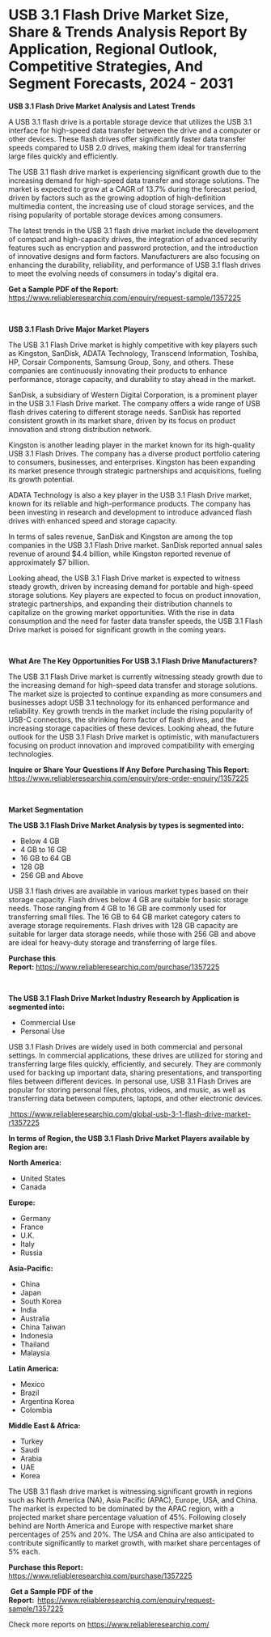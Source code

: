 <p><h1>USB 3.1 Flash Drive Market Size, Share & Trends Analysis Report By Application, Regional Outlook, Competitive Strategies, And Segment Forecasts, 2024 - 2031</h1></p><p><strong>USB 3.1 Flash Drive Market Analysis and Latest Trends</strong></p>
<p><p>A USB 3.1 flash drive is a portable storage device that utilizes the USB 3.1 interface for high-speed data transfer between the drive and a computer or other devices. These flash drives offer significantly faster data transfer speeds compared to USB 2.0 drives, making them ideal for transferring large files quickly and efficiently.</p><p>The USB 3.1 flash drive market is experiencing significant growth due to the increasing demand for high-speed data transfer and storage solutions. The market is expected to grow at a CAGR of 13.7% during the forecast period, driven by factors such as the growing adoption of high-definition multimedia content, the increasing use of cloud storage services, and the rising popularity of portable storage devices among consumers.</p><p>The latest trends in the USB 3.1 flash drive market include the development of compact and high-capacity drives, the integration of advanced security features such as encryption and password protection, and the introduction of innovative designs and form factors. Manufacturers are also focusing on enhancing the durability, reliability, and performance of USB 3.1 flash drives to meet the evolving needs of consumers in today's digital era.</p></p>
<p><strong>Get a Sample PDF of the Report:&nbsp;</strong> <a href="https://www.reliableresearchiq.com/enquiry/request-sample/1357225">https://www.reliableresearchiq.com/enquiry/request-sample/1357225</a></p>
<p>&nbsp;</p>
<p><strong>USB 3.1 Flash Drive Major Market Players</strong></p>
<p><p>The USB 3.1 Flash Drive market is highly competitive with key players such as Kingston, SanDisk, ADATA Technology, Transcend Information, Toshiba, HP, Corsair Components, Samsung Group, Sony, and others. These companies are continuously innovating their products to enhance performance, storage capacity, and durability to stay ahead in the market.</p><p>SanDisk, a subsidiary of Western Digital Corporation, is a prominent player in the USB 3.1 Flash Drive market. The company offers a wide range of USB flash drives catering to different storage needs. SanDisk has reported consistent growth in its market share, driven by its focus on product innovation and strong distribution network.</p><p>Kingston is another leading player in the market known for its high-quality USB 3.1 Flash Drives. The company has a diverse product portfolio catering to consumers, businesses, and enterprises. Kingston has been expanding its market presence through strategic partnerships and acquisitions, fueling its growth potential.</p><p>ADATA Technology is also a key player in the USB 3.1 Flash Drive market, known for its reliable and high-performance products. The company has been investing in research and development to introduce advanced flash drives with enhanced speed and storage capacity.</p><p>In terms of sales revenue, SanDisk and Kingston are among the top companies in the USB 3.1 Flash Drive market. SanDisk reported annual sales revenue of around $4.4 billion, while Kingston reported revenue of approximately $7 billion.</p><p>Looking ahead, the USB 3.1 Flash Drive market is expected to witness steady growth, driven by increasing demand for portable and high-speed storage solutions. Key players are expected to focus on product innovation, strategic partnerships, and expanding their distribution channels to capitalize on the growing market opportunities. With the rise in data consumption and the need for faster data transfer speeds, the USB 3.1 Flash Drive market is poised for significant growth in the coming years.</p></p>
<p>&nbsp;</p>
<p><strong>What Are The Key Opportunities For USB 3.1 Flash Drive Manufacturers?</strong></p>
<p><p>The USB 3.1 Flash Drive market is currently witnessing steady growth due to the increasing demand for high-speed data transfer and storage solutions. The market size is projected to continue expanding as more consumers and businesses adopt USB 3.1 technology for its enhanced performance and reliability. Key growth trends in the market include the rising popularity of USB-C connectors, the shrinking form factor of flash drives, and the increasing storage capacities of these devices. Looking ahead, the future outlook for the USB 3.1 Flash Drive market is optimistic, with manufacturers focusing on product innovation and improved compatibility with emerging technologies.</p></p>
<p><strong>Inquire or Share Your Questions If Any Before Purchasing This Report:</strong> <a href="https://www.reliableresearchiq.com/enquiry/pre-order-enquiry/1357225">https://www.reliableresearchiq.com/enquiry/pre-order-enquiry/1357225</a></p>
<p>&nbsp;</p>
<p><strong>Market Segmentation</strong></p>
<p><strong>The USB 3.1 Flash Drive Market Analysis by types is segmented into:</strong></p>
<p><ul><li>Below 4 GB</li><li>4 GB to 16 GB</li><li>16 GB to 64 GB</li><li>128 GB</li><li>256 GB and Above</li></ul></p>
<p><p>USB 3.1 flash drives are available in various market types based on their storage capacity. Flash drives below 4 GB are suitable for basic storage needs. Those ranging from 4 GB to 16 GB are commonly used for transferring small files. The 16 GB to 64 GB market category caters to average storage requirements. Flash drives with 128 GB capacity are suitable for larger data storage needs, while those with 256 GB and above are ideal for heavy-duty storage and transferring of large files.</p></p>
<p><strong>Purchase this Report:&nbsp;</strong><a href="https://www.reliableresearchiq.com/purchase/1357225">https://www.reliableresearchiq.com/purchase/1357225</a></p>
<p>&nbsp;</p>
<p><strong>The USB 3.1 Flash Drive Market Industry Research by Application is segmented into:</strong></p>
<p><ul><li>Commercial Use</li><li>Personal Use</li></ul></p>
<p><p>USB 3.1 Flash Drives are widely used in both commercial and personal settings. In commercial applications, these drives are utilized for storing and transferring large files quickly, efficiently, and securely. They are commonly used for backing up important data, sharing presentations, and transporting files between different devices. In personal use, USB 3.1 Flash Drives are popular for storing personal files, photos, videos, and music, as well as transferring data between computers, laptops, and other electronic devices.</p></p>
<p><a href="https://www.reliableresearchiq.com/global-usb-3-1-flash-drive-market-r1357225">&nbsp;https://www.reliableresearchiq.com/global-usb-3-1-flash-drive-market-r1357225</a></p>
<p><strong>In terms of Region, the USB 3.1 Flash Drive Market Players available by Region are:</strong></p>
<p>
    <p> <strong> North America: </strong>
        <ul>
            <li>United States</li>
            <li>Canada</li>
        </ul>
        </p> 
    <p> <strong> Europe: </strong>
        <ul>
            <li>Germany</li>
            <li>France</li>
            <li>U.K.</li>
            <li>Italy</li>
            <li>Russia</li>
        </ul>
        </p> 
    <p> <strong> Asia-Pacific: </strong>
        <ul>
            <li>China</li>
            <li>Japan</li>
            <li>South Korea</li>
            <li>India</li>
            <li>Australia</li>
            <li>China Taiwan</li>
            <li>Indonesia</li>
            <li>Thailand</li>
            <li>Malaysia</li>
        </ul>
        </p> 
    <p> <strong> Latin America: </strong>
        <ul>
            <li>Mexico</li>
            <li>Brazil</li>
            <li>Argentina Korea</li>
            <li>Colombia</li>
        </ul>
        </p> 
    <p> <strong> Middle East & Africa: </strong>
        <ul>
            <li>Turkey</li>
            <li>Saudi</li>
            <li>Arabia</li>
            <li>UAE</li>
            <li>Korea</li>
        </ul>
    </p>
    </p>
<p><p>The USB 3.1 flash drive market is witnessing significant growth in regions such as North America (NA), Asia Pacific (APAC), Europe, USA, and China. The market is expected to be dominated by the APAC region, with a projected market share percentage valuation of 45%. Following closely behind are North America and Europe with respective market share percentages of 25% and 20%. The USA and China are also anticipated to contribute significantly to market growth, with market share percentages of 5% each.</p></p>
<p><strong>Purchase this Report: </strong><a href="https://www.reliableresearchiq.com/purchase/1357225">https://www.reliableresearchiq.com/purchase/1357225</a></p>
<p>&nbsp;<strong>Get a Sample PDF of the Report:&nbsp;&nbsp;</strong><a href="https://www.reliableresearchiq.com/enquiry/request-sample/1357225">https://www.reliableresearchiq.com/enquiry/request-sample/1357225</a></p>
<p><strong></strong></p>
<p>Check more reports on <a href="https://www.reliableresearchiq.com/">https://www.reliableresearchiq.com/</a></p>